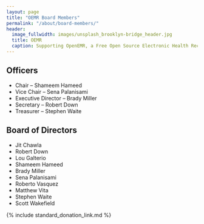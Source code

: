 ```yaml
---
layout: page
title: "OEMR Board Members"
permalink: "/about/board-members/"
header:
  image_fullwidth: images/unsplash_brooklyn-bridge_header.jpg
  title: OEMR
  caption: Supporting OpenEMR, a Free Open Source Electronic Health Record
---
```


## Officers
* Chair – Shameem Hameed
* Vice Chair – Sena Palanisami
* Executive Director – Brady Miller
* Secretary – Robert Down
* Treasurer – Stephen Waite

## Board of Directors
* Jit Chawla
* Robert Down
* Lou Galterio
* Shameem Hameed
* Brady Miller
* Sena Palanisami
* Roberto Vasquez
* Matthew Vita
* Stephen Waite
* Scott Wakefield

{% include standard_donation_link.md %}

